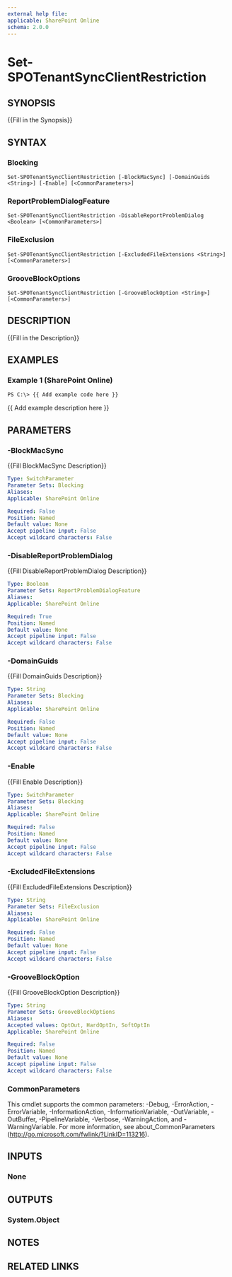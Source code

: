 ```yaml
---
external help file: 
applicable: SharePoint Online
schema: 2.0.0
---
```


# Set-SPOTenantSyncClientRestriction

## SYNOPSIS
{{Fill in the Synopsis}}

## SYNTAX

### Blocking
```
Set-SPOTenantSyncClientRestriction [-BlockMacSync] [-DomainGuids <String>] [-Enable] [<CommonParameters>]
```

### ReportProblemDialogFeature
```
Set-SPOTenantSyncClientRestriction -DisableReportProblemDialog <Boolean> [<CommonParameters>]
```

### FileExclusion
```
Set-SPOTenantSyncClientRestriction [-ExcludedFileExtensions <String>] [<CommonParameters>]
```

### GrooveBlockOptions
```
Set-SPOTenantSyncClientRestriction [-GrooveBlockOption <String>] [<CommonParameters>]
```

## DESCRIPTION
{{Fill in the Description}}

## EXAMPLES

### Example 1 (SharePoint Online)
```
PS C:\> {{ Add example code here }}
```

{{ Add example description here }}

## PARAMETERS

### -BlockMacSync
{{Fill BlockMacSync Description}}

```yaml
Type: SwitchParameter
Parameter Sets: Blocking
Aliases: 
Applicable: SharePoint Online

Required: False
Position: Named
Default value: None
Accept pipeline input: False
Accept wildcard characters: False
```

### -DisableReportProblemDialog
{{Fill DisableReportProblemDialog Description}}

```yaml
Type: Boolean
Parameter Sets: ReportProblemDialogFeature
Aliases: 
Applicable: SharePoint Online

Required: True
Position: Named
Default value: None
Accept pipeline input: False
Accept wildcard characters: False
```

### -DomainGuids
{{Fill DomainGuids Description}}

```yaml
Type: String
Parameter Sets: Blocking
Aliases: 
Applicable: SharePoint Online

Required: False
Position: Named
Default value: None
Accept pipeline input: False
Accept wildcard characters: False
```

### -Enable
{{Fill Enable Description}}

```yaml
Type: SwitchParameter
Parameter Sets: Blocking
Aliases: 
Applicable: SharePoint Online

Required: False
Position: Named
Default value: None
Accept pipeline input: False
Accept wildcard characters: False
```

### -ExcludedFileExtensions
{{Fill ExcludedFileExtensions Description}}

```yaml
Type: String
Parameter Sets: FileExclusion
Aliases: 
Applicable: SharePoint Online

Required: False
Position: Named
Default value: None
Accept pipeline input: False
Accept wildcard characters: False
```

### -GrooveBlockOption
{{Fill GrooveBlockOption Description}}

```yaml
Type: String
Parameter Sets: GrooveBlockOptions
Aliases: 
Accepted values: OptOut, HardOptIn, SoftOptIn
Applicable: SharePoint Online

Required: False
Position: Named
Default value: None
Accept pipeline input: False
Accept wildcard characters: False
```

### CommonParameters
This cmdlet supports the common parameters: -Debug, -ErrorAction, -ErrorVariable, -InformationAction, -InformationVariable, -OutVariable, -OutBuffer, -PipelineVariable, -Verbose, -WarningAction, and -WarningVariable. For more information, see about_CommonParameters (http://go.microsoft.com/fwlink/?LinkID=113216).

## INPUTS

### None

## OUTPUTS

### System.Object

## NOTES

## RELATED LINKS

